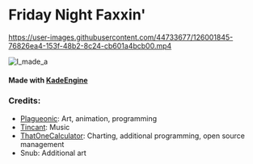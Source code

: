 # Friday Night Faxxin'


https://user-images.githubusercontent.com/44733677/126001845-76826ea4-153f-48b2-8c24-cb601a4bcb00.mp4


![I_made_a](https://user-images.githubusercontent.com/44733677/126001594-22fac904-03a3-4992-a393-c1694abd20c9.gif)


#### Made with [KadeEngine](https://github.com/KadeDev/Kade-Engine)

### Credits:
- [Plagueonic](https://twitter.com/Plagueonic): Art, animation, programming
- [Tincant](https://twitter.com/tincant_): Music
- [ThatOneCalculator](https://t1c.dev): Charting, additional programming, open source management
- Snub: Additional art
